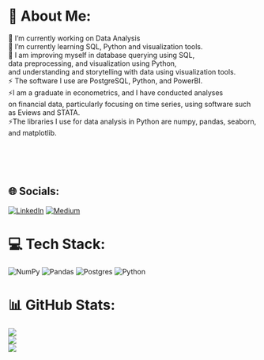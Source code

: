 # 💫 About Me:
🔭 I’m currently working on Data Analysis<br>🌱 I’m currently learning SQL, Python and visualization tools.<br>💬 I am improving myself in database querying using SQL, <br>data preprocessing, and visualization using Python, <br>and understanding and storytelling with data using visualization tools.<br>⚡ The software I use are PostgreSQL, Python, and PowerBI.<br>⚡I am a graduate in econometrics, and I have conducted analyses <br>on financial data, particularly focusing on time series, using software such as Eviews and STATA.<br>⚡The libraries I use for data analysis in Python are numpy, pandas, seaborn, and matplotlib.<br><br><br><br><br>


## 🌐 Socials:
[![LinkedIn](https://img.shields.io/badge/LinkedIn-%230077B5.svg?logo=linkedin&logoColor=white)](https://linkedin.com/in/https://www.linkedin.com/in/hamzaugursumer/) [![Medium](https://img.shields.io/badge/Medium-12100E?logo=medium&logoColor=white)](https://medium.com/@https://medium.com/@hamzaugursumer) 

# 💻 Tech Stack:
![NumPy](https://img.shields.io/badge/numpy-%23013243.svg?style=for-the-badge&logo=numpy&logoColor=white) ![Pandas](https://img.shields.io/badge/pandas-%23150458.svg?style=for-the-badge&logo=pandas&logoColor=white) ![Postgres](https://img.shields.io/badge/postgres-%23316192.svg?style=for-the-badge&logo=postgresql&logoColor=white) ![Python](https://img.shields.io/badge/python-3670A0?style=for-the-badge&logo=python&logoColor=ffdd54)
# 📊 GitHub Stats:
![](https://github-readme-stats.vercel.app/api?username=hamzaugursumer&theme=radical&hide_border=false&include_all_commits=false&count_private=false)<br/>
![](https://github-readme-streak-stats.herokuapp.com/?user=hamzaugursumer&theme=radical&hide_border=false)<br/>
![](https://github-readme-stats.vercel.app/api/top-langs/?username=hamzaugursumer&theme=radical&hide_border=false&include_all_commits=false&count_private=false&layout=compact)

<!-- Proudly created with GPRM ( https://gprm.itsvg.in ) -->
